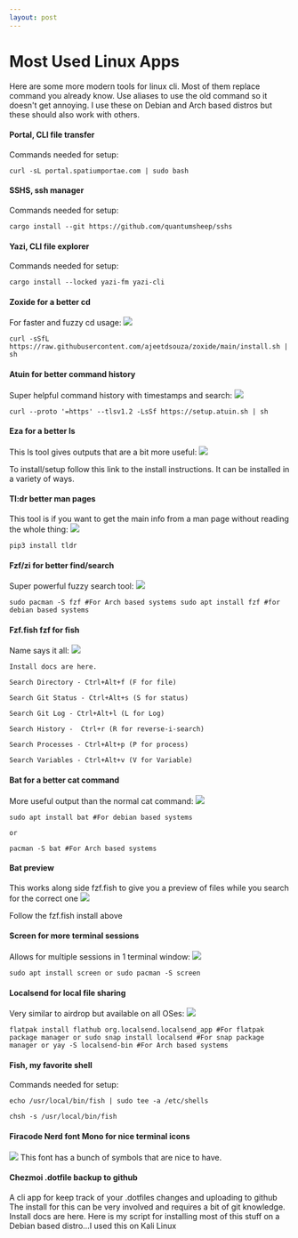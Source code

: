 ```yaml
---
layout: post
---
```


# Most Used Linux Apps

Here are some more modern tools for linux cli. Most of them replace command you already know. Use aliases to use the old command so it doesn't get annoying. I use these on Debian and Arch based distros but these should also work with others.

#### Portal, CLI file transfer
Commands needed for setup:

`curl -sL portal.spatiumportae.com | sudo bash`

#### SSHS, ssh manager
Commands needed for setup:

`cargo install --git https://github.com/quantumsheep/sshs`

#### Yazi, CLI file explorer
Commands needed for setup:

`cargo install --locked yazi-fm yazi-cli`

#### Zoxide for a better cd
For faster and fuzzy cd usage:
![](https://img.notionusercontent.com/s3/prod-files-secure%2F63319eb7-a808-4f94-8661-5626ea6a3328%2Ff494a4c0-0e4b-4462-8309-60af76c77fd0%2F20240624_00h39m20s_grim.png/size/w=1360?exp=1742616105&sig=GnzZiFei3AQbFvQYFaD6d3W_NraeaOzanQSgW_kzNxg)

`curl -sSfL https://raw.githubusercontent.com/ajeetdsouza/zoxide/main/install.sh | sh`

#### Atuin for better command history
Super helpful command history with timestamps and search:
![](https://img.notionusercontent.com/s3/prod-files-secure%2F63319eb7-a808-4f94-8661-5626ea6a3328%2F3022c4c1-e4ca-4258-84d0-49f67c9bbde5%2F20240624_00h38m12s_grim.png/size/w=1350?exp=1742616201&sig=nboNQybJnF2I2BABE9pleuUpSUtNnoelYVHCSwzAlNQ)

`curl --proto '=https' --tlsv1.2 -LsSf https://setup.atuin.sh | sh`

#### Eza for a better ls
This ls tool gives outputs that are a bit more useful:
![](https://img.notionusercontent.com/s3/prod-files-secure%2F63319eb7-a808-4f94-8661-5626ea6a3328%2Ff55f3270-e63c-4599-b66e-8f8ae9f01a31%2F20240701_18h36m41s_grim.png/size/w=1350?exp=1742616205&sig=EzUy1MgWksheu1mMRM4wYG_sZq9bFl5Wwrs28n33RIc)

To install/setup follow this link to the install instructions. It can be installed in a variety of ways.

#### Tl:dr better man pages
This tool is if you want to get the main info from a man page without reading the whole thing:
![](https://img.notionusercontent.com/s3/prod-files-secure%2F63319eb7-a808-4f94-8661-5626ea6a3328%2F6c470896-da97-49be-bc2d-8d6e47758183%2F20240624_00h39m37s_grim.png/size/w=1350?exp=1742616216&sig=o-2XRkIGr6E1YwRG28wVeBXdf9tUzmyAwJ29zQ14xDo)

`pip3 install tldr`

#### Fzf/zi for better find/search
Super powerful fuzzy search tool:
![](https://img.notionusercontent.com/s3/prod-files-secure%2F63319eb7-a808-4f94-8661-5626ea6a3328%2Fd1321568-96ce-4a4c-8923-cdf16d470571%2F20240624_00h30m22s_grim(1).png/size/w=1350?exp=1742616236&sig=nOgC6sCZDSKrH_h4Y7HTiBSrMXxixi2VtK8pKEXdw98)

`sudo pacman -S fzf #For Arch based systems
	sudo apt install fzf #for debian based systems`

#### Fzf.fish fzf for fish
Name says it all:
![](https://img.notionusercontent.com/s3/prod-files-secure%2F63319eb7-a808-4f94-8661-5626ea6a3328%2Fd1321568-96ce-4a4c-8923-cdf16d470571%2F20240624_00h30m22s_grim(1).png/size/w=1350?exp=1742616236&sig=nOgC6sCZDSKrH_h4Y7HTiBSrMXxixi2VtK8pKEXdw98)

`Install docs are here.`

	Search Directory - Ctrl+Alt+f (F for file)

	Search Git Status - Ctrl+Alt+s (S for status)

	Search Git Log - Ctrl+Alt+l (L for Log)

	Search History -  Ctrl+r (R for reverse-i-search)

	Search Processes - Ctrl+Alt+p (P for process)

	Search Variables - Ctrl+Alt+v (V for Variable)

#### Bat for a better cat command
More useful output than the normal cat command:
![](https://img.notionusercontent.com/s3/prod-files-secure%2F63319eb7-a808-4f94-8661-5626ea6a3328%2F45e04a32-443c-420b-be90-fc0e89d07ca3%2F20240624_00h38m43s_grim(1).png/size/w=1350?exp=1742616242&sig=lxrV5PfTGQNicMNk6sY8TssfZi-NI3NdnbOGu3ZOCnc)

`sudo apt install bat #For debian based systems`

`or`

`pacman -S bat #For Arch based systems`

#### Bat preview
This works along side fzf.fish to give you a preview of files while you search for the correct one
![](https://img.notionusercontent.com/s3/prod-files-secure%2F63319eb7-a808-4f94-8661-5626ea6a3328%2F9e8060df-77bc-4f0f-b8af-9efe21af2d99%2F20240624_00h30m22s_grim(1).png/size/w=1350?exp=1742616242&sig=FWrZC6r167kk6chEyfeYgsMUf5NUa-fXWyrMpPlL1Ao)

Follow the fzf.fish install above

#### Screen for more terminal sessions
Allows for multiple sessions in 1 terminal window:
![](https://img.notionusercontent.com/s3/prod-files-secure%2F63319eb7-a808-4f94-8661-5626ea6a3328%2F2072b876-5018-4c8c-b8c8-7f159a2a0335%2F20240702_10h51m33s_grim.png/size/w=1350?exp=1742616241&sig=PaC-90OodSQhGfc-dsCmZK5NIn_VhV0UdEg6INPniKw)

`sudo apt install screen
	or
	sudo pacman -S screen`

#### Localsend for local file sharing
Very similar to airdrop but available on all OSes:
![](https://img.notionusercontent.com/s3/prod-files-secure%2F63319eb7-a808-4f94-8661-5626ea6a3328%2F5b029718-dbc2-46ee-bdc7-be0bca7546e8%2F20240701_19h07m29s_grim.png/size/w=1350?exp=1742616241&sig=HN39tB56GKRffYKUhrwimrfSKlizmpDffi-6lGHy41I)

`flatpak install flathub org.localsend.localsend_app #For flatpak package manager
	or
	sudo snap install localsend #For snap package manager
	or
	yay -S localsend-bin #For Arch based systems`

#### Fish, my favorite shell
Commands needed for setup:

`echo /usr/local/bin/fish | sudo tee -a /etc/shells`

	chsh -s /usr/local/bin/fish

#### Firacode Nerd font Mono for nice terminal icons
![](https://img.notionusercontent.com/s3/prod-files-secure%2F63319eb7-a808-4f94-8661-5626ea6a3328%2F25b57304-90e9-4961-84c7-8eca31c5af47%2FScreenshot_2024-07-03_at_11.59.57_AM.png/size/w=970?exp=1742616240&sig=k57rdVGLGoo-s2itbi2uCbTnL5NBwj1Z3za7TNl8598)
This font has a bunch of symbols that are nice to have.

#### Chezmoi .dotfile backup to github
A cli app for keep track of your .dotfiles changes and uploading to github
The install for this can be very involved and requires a bit of git knowledge. Install docs are here.
Here is my script for installing most of this stuff on a Debian based distro…I used this on Kali Linux

